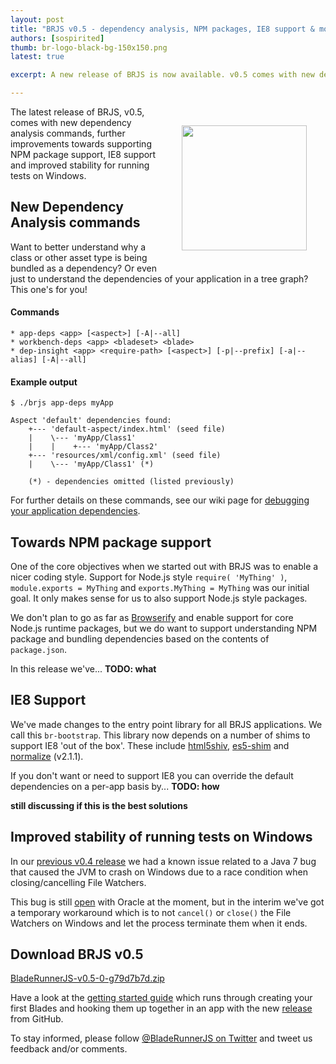 ```yaml
---
layout: post
title: "BRJS v0.5 - dependency analysis, NPM packages, IE8 support & more"
authors: [sospirited]
thumb: br-logo-black-bg-150x150.png
latest: true

excerpt: A new release of BRJS is now available. v0.5 comes with new dependency analysis commands, further improvements towards supporting NPM packages, IE8 support and improved stability for running tests on Windows.

---
```


<img src="/blog/img/{{ page.thumb }}" style="margin: 30px; width:200px;" align="right" />
The latest release of BRJS, v0.5, comes with new dependency analysis commands, further improvements towards supporting NPM package support, IE8 support and improved stability for running tests on Windows.

## New Dependency Analysis commands

Want to better understand why a class or other asset type is being bundled as a dependency? Or even just to understand the dependencies of your application in a tree graph? This one's for you!

#### Commands

```
* app-deps <app> [<aspect>] [-A|--all]
* workbench-deps <app> <bladeset> <blade>
* dep-insight <app> <require-path> [<aspect>] [-p|--prefix] [-a|--alias] [-A|--all]
```

#### Example output
```
$ ./brjs app-deps myApp

Aspect 'default' dependencies found:
    +--- 'default-aspect/index.html' (seed file)
    |    \--- 'myApp/Class1'
    |    |    +--- 'myApp/Class2'
    +--- 'resources/xml/config.xml' (seed file)
    |    \--- 'myApp/Class1' (*)

    (*) - dependencies omitted (listed previously)
```

For further details on these commands, see our wiki page for [debugging your application dependencies](https://github.com/BladeRunnerJS/brjs/wiki/Debugging-your-application-dependencies).

## Towards NPM package support

One of the core objectives when we started out with BRJS was to enable a nicer coding style. Support for Node.js style `require( 'MyThing' )`, `module.exports = MyThing` and `exports.MyThing = MyThing` was our initial goal. It only makes sense for us to also support Node.js style packages.

We don't plan to go as far as [Browserify](http://browserify.org/) and enable support for core Node.js runtime packages, but we do want to support understanding NPM package and bundling dependencies based on the contents of `package.json`.

In this release we've... **TODO: what**

## IE8 Support

We've made changes to the entry point library for all BRJS applications. We call this `br-bootstrap`. This library now depends on a number of shims to support IE8 'out of the box'. These include [html5shiv](https://code.google.com/p/html5shiv/), [es5-shim](https://github.com/es-shims/es5-shim) and [normalize](https://github.com/necolas/normalize.css/) (v2.1.1).

If you don't want or need to support IE8 you can override the default dependencies on a per-app basis by... **TODO: how**

**still discussing if this is the best solutions**

## Improved stability of running tests on Windows
In our [previous v0.4 release](https://github.com/BladeRunnerJS/brjs/releases/tag/v0.4) we had a known issue related to a Java 7 bug that caused the JVM to crash on Windows due to a race condition when closing/cancelling File Watchers.

This bug is still [open](http://bugs.java.com/bugdatabase/view_bug.do?bug_id=8029516) with Oracle at the moment, but in the interim we've got a temporary workaround which is to not `cancel()` or `close()` the File Watchers on Windows and let the process terminate them when it ends.

## Download BRJS v0.5

[BladeRunnerJS-v0.5-0-g79d7b7d.zip](https://github.com/BladeRunnerJS/brjs/releases/download/v0.5/BladeRunnerJS-v0.5-0-g79d7b7d.zip)

Have a look at the [getting started guide](http://bladerunnerjs.org/docs/use/getting_started/) which runs through creating your first Blades and hooking them up together in an app with the new [release](https://github.com/BladeRunnerJS/brjs/releases/tag/v0.5) from GitHub.

To stay informed, please follow [@BladeRunnerJS on Twitter](http://twitter.com/bladerunnerjs) and tweet us feedback and/or comments.
